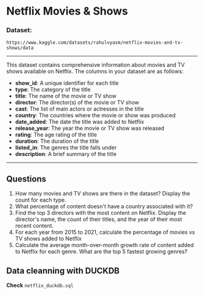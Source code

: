 # Netflix Movies & Shows

### **Dataset**: 
`https://www.kaggle.com/datasets/rahulvyasm/netflix-movies-and-tv-shows/data`

---

This dataset contains comprehensive information about movies and TV shows available on Netflix. The columns in your dataset are as follows:
+ **show_id**: A unique identifier for each title
+ **type**: The category of the title
+ **title**: The name of the movie or TV show
+ **director**: The director(s) of the movie or TV show
+ **cast**: The list of main actors or actresses in the title
+ **country**: The countries where the movie or show was produced
+ **date_added**: The date the title was added to Netflix
+ **release_year**: The year the movie or TV show was released
+ **rating**: The age rating of the title
+ **duration**: The duration of the title
+ **listed_in**: The genres the title falls under
+ **description**: A brief summary of the title

---

## Questions
1. How many movies and TV shows are there in the dataset? Display the count for each type.
2. What percentage of content doesn't have a country associated with it?
3. Find the top 3 directors with the most content on Netflix. Display the director's name, the count of their titles, and the year of their most recent content.
4. For each year from 2015 to 2021, calculate the percentage of movies vs TV shows added to Netflix
5. Calculate the average month-over-month growth rate of content added to Netflix for each genre. What are the top 5 fastest growing genres?

## Data cleanning with DUCKDB
**Check** `netflix_duckdb.sql`